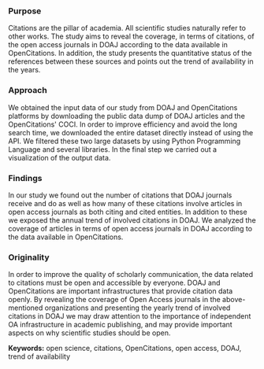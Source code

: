 ### Purpose
Citations are the pillar of academia. All scientific studies naturally refer to other works. The study aims to reveal the coverage, in terms of citations, of the open access journals in DOAJ according to the data available in OpenCitations. In addition, the study presents the quantitative status of the references between these sources and points out the trend of availability in the years.


### Approach
We obtained the input data of our study from DOAJ and OpenCitations platforms by downloading the public data dump of DOAJ articles and the OpenCitations' COCI. In order to improve efficiency and avoid the long search time, we downloaded the entire dataset directly instead of using the API. We filtered these two large datasets by using Python Programming Language and several libraries. In the final step we carried out a visualization of the output data.


### Findings
In our study we found out the number of citations that DOAJ journals receive and do as well as how many of these citations involve articles in open access journals as both citing and cited entities. In addition to these we exposed the annual trend of involved citations in DOAJ. We analyzed the coverage of articles in terms of open access journals in DOAJ according to the data available in OpenCitations.


### Originality
In order to improve the quality of scholarly communication, the data related to citations must be open and accessible by everyone. DOAJ and OpenCitations are important infrastructures that provide citation data openly. By revealing the coverage of Open Access journals in the above-mentioned organizations and presenting the yearly trend of involved citations in DOAJ we may draw attention to the importance of independent OA infrastructure in academic publishing, and may provide important aspects on why scientific studies should be open.


**Keywords:** open science, citations, OpenCitations, open access, DOAJ, trend of availability
